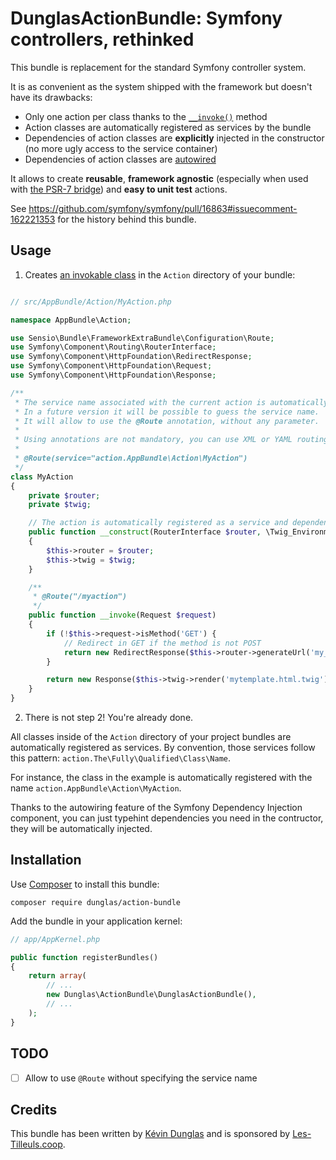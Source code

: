 # DunglasActionBundle: Symfony controllers, rethinked

This bundle is replacement for the standard Symfony controller system.

It is as convenient as the system shipped with the framework but doesn't have its drawbacks:

* Only one action per class thanks to the [`__invoke()`](http://php.net/manual/en/language.oop5.magic.php#object.invoke) method
* Action classes are automatically registered as services by the bundle
* Dependencies of action classes are **explicitly** injected in the constructor (no more ugly access to the service container)
* Dependencies of action classes are [autowired](https://dunglas.fr/2015/10/new-in-symfony-2-83-0-services-autowiring/)

It allows to create **reusable**, **framework agnostic** (especially when used with [the PSR-7 bridge](https://dunglas.fr/2015/06/using-psr-7-in-symfony/)) and **easy to unit test** actions.

See https://github.com/symfony/symfony/pull/16863#issuecomment-162221353 for the history behind this bundle.

## Usage

1. Creates [an invokable class](http://www.lornajane.net/posts/2012/phps-magic-__invoke-method-and-the-callable-typehint) in the `Action` directory of your bundle:

```php

// src/AppBundle/Action/MyAction.php

namespace AppBundle\Action;

use Sensio\Bundle\FrameworkExtraBundle\Configuration\Route;
use Symfony\Component\Routing\RouterInterface;
use Symfony\Component\HttpFoundation\RedirectResponse;
use Symfony\Component\HttpFoundation\Request;
use Symfony\Component\HttpFoundation\Response;

/**
 * The service name associated with the current action is automatically assigned by the bundle.
 * In a future version it will be possible to guess the service name.
 * It will allow to use the @Route annotation, without any parameter.
 *
 * Using annotations are not mandatory, you can use XML or YAML routing file if you want.
 *
 * @Route(service="action.AppBundle\Action\MyAction")
 */
class MyAction
{
    private $router;
    private $twig;

    // The action is automatically registered as a service and dependencies are autowired
    public function __construct(RouterInterface $router, \Twig_Environment $twig)
    {
        $this->router = $router;
        $this->twig = $twig;
    }

    /**
     * @Route("/myaction")
     */
    public function __invoke(Request $request)
    {
        if (!$this->request->isMethod('GET') {
            // Redirect in GET if the method is not POST
            return new RedirectResponse($this->router->generateUrl('my_action'), 301);
        }

        return new Response($this->twig->render('mytemplate.html.twig'));
    }
}
```

2. There is not step 2! You're already done.

All classes inside of the `Action` directory of your project bundles are automatically registered as services.
By convention, those services follow this pattern: `action.The\Fully\Qualified\Class\Name`.

For instance, the class in the example is automatically registered with the name `action.AppBundle\Action\MyAction`.

Thanks to the autowiring feature of the Symfony Dependency Injection component, you can just typehint dependencies
you need in the contructor, they will be automatically injected.

## Installation

Use [Composer](http://getcomposer.org/) to install this bundle:

    composer require dunglas/action-bundle

Add the bundle in your application kernel:

```php
// app/AppKernel.php

public function registerBundles()
{
    return array(
        // ...
        new Dunglas\ActionBundle\DunglasActionBundle(),
        // ...
    );
}
```

## TODO

* [ ] Allow to use `@Route` without specifying the service name

## Credits

This bundle has been written by [Kévin Dunglas](https://dunglas.fr) and is sponsored by [Les-Tilleuls.coop](https://les-tilleuls.coop).

